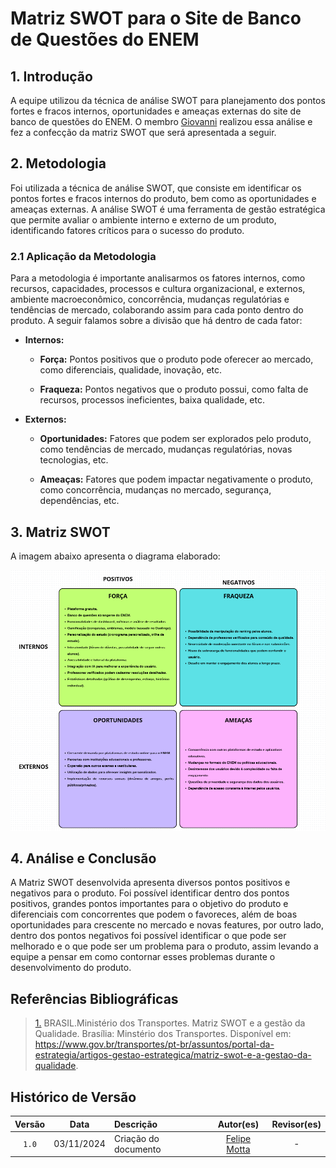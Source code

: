 # Matriz SWOT para o Site de Banco de Questões do ENEM

## 1. Introdução


A equipe utilizou da técnica de análise SWOT para planejamento dos pontos fortes e fracos internos, oportunidades e ameaças externas do site de banco de questões do ENEM. O membro [Giovanni](https://github.com/giovanniacg) realizou essa análise e fez a confecção da matriz SWOT que será apresentada a seguir.

## 2. Metodologia

<p>
Foi utilizada a técnica de análise SWOT, que consiste em identificar os pontos fortes e fracos internos do produto, bem como as oportunidades e ameaças externas. A análise SWOT é uma ferramenta de gestão estratégica que permite avaliar o ambiente interno e externo de um produto, identificando fatores críticos para o sucesso do produto.
</p>

### 2.1 Aplicação da Metodologia

Para a metodologia é importante analisarmos os fatores internos, como recursos, capacidades, processos e cultura organizacional, e externos, ambiente macroeconômico, concorrência, mudanças regulatórias e tendências de mercado, colaborando assim para cada ponto dentro do produto. A seguir falamos sobre a divisão que há dentro de cada fator:

* **Internos:**
    * **Força:** Pontos positivos que o produto pode oferecer ao mercado, como diferenciais, qualidade, inovação, etc.

    * **Fraqueza:** Pontos negativos que o produto possui, como falta de recursos, processos ineficientes, baixa qualidade, etc.

* **Externos:**
    * **Oportunidades:** Fatores que podem ser explorados pelo produto, como tendências de mercado, mudanças regulatórias, novas tecnologias, etc.

    * **Ameaças:** Fatores que podem impactar negativamente o produto, como concorrência, mudanças no mercado, segurança, dependências, etc.

## 3. Matriz SWOT

A imagem abaixo apresenta o diagrama elaborado:

![Matriz SWOT](./assets/matriz_swot.png "Imagem 1 - Matriz SWOT")

## 4. Análise e Conclusão

A Matriz SWOT desenvolvida apresenta diversos pontos positivos e negativos para o produto. Foi possível identificar dentro dos pontos positivos, grandes pontos importantes para o objetivo do produto e diferenciais com concorrentes que podem o favoreces, além de boas oportunidades para crescente no mercado e novas features, por outro lado, dentro dos pontos negativos foi possível identificar o que pode ser melhorado e o que pode ser um problema para o produto, assim levando a equipe a pensar em como contornar esses problemas durante o desenvolvimento do produto.

## Referências Bibliográficas

> <a id="REF1" href="https://www.gov.br/transportes/pt-br/assuntos/portal-da-estrategia/artigos-gestao-estrategica/matriz-swot-e-a-gestao-da-qualidade">1.</a> BRASIL.Ministério dos Transportes. Matriz SWOT e a gestão da Qualidade. Brasília: Minstério dos Transportes. Disponível em: https://www.gov.br/transportes/pt-br/assuntos/portal-da-estrategia/artigos-gestao-estrategica/matriz-swot-e-a-gestao-da-qualidade.

## Histórico de Versão

| Versão | Data | Descrição | Autor(es) | Revisor(es) |
|:---:|:---:|:---|:---:|:---:|
| `1.0` | 03/11/2024 | Criação do documento | [Felipe Motta](https://github.com/M0tt1nh4) | - |